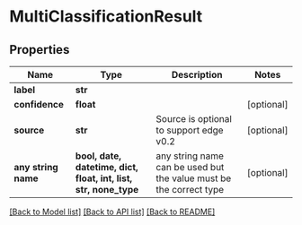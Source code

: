 # MultiClassificationResult


## Properties
Name | Type | Description | Notes
------------ | ------------- | ------------- | -------------
**label** | **str** |  | 
**confidence** | **float** |  | [optional] 
**source** | **str** | Source is optional to support edge v0.2 | [optional] 
**any string name** | **bool, date, datetime, dict, float, int, list, str, none_type** | any string name can be used but the value must be the correct type | [optional]

[[Back to Model list]](../README.md#documentation-for-models) [[Back to API list]](../README.md#documentation-for-api-endpoints) [[Back to README]](../README.md)


